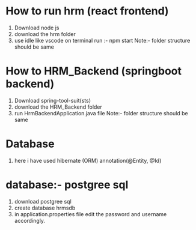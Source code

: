 # How to run hrm (react frontend)
1) Download node js
2) download the hrm folder
3) use idle like vscode on terminal run :- npm start
Note:- folder structure should be same
# How to HRM_Backend (springboot backend)
1) Download spring-tool-suit(sts)
2) download the HRM_Backend folder
3) run HrmBackendApplication.java file
Note:- folder structure should be same
# Database 
1) here i have used hibernate (ORM) annotation(@Entity, @Id)
# database:- postgree sql
1) download postgree sql
2) create database hrmsdb
3) in application.properties file edit the password and username accordingly.
